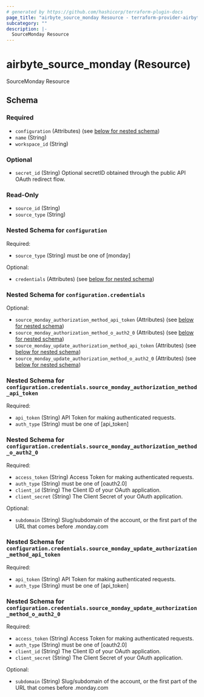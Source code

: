 ```yaml
---
# generated by https://github.com/hashicorp/terraform-plugin-docs
page_title: "airbyte_source_monday Resource - terraform-provider-airbyte"
subcategory: ""
description: |-
  SourceMonday Resource
---
```


# airbyte_source_monday (Resource)

SourceMonday Resource



<!-- schema generated by tfplugindocs -->
## Schema

### Required

- `configuration` (Attributes) (see [below for nested schema](#nestedatt--configuration))
- `name` (String)
- `workspace_id` (String)

### Optional

- `secret_id` (String) Optional secretID obtained through the public API OAuth redirect flow.

### Read-Only

- `source_id` (String)
- `source_type` (String)

<a id="nestedatt--configuration"></a>
### Nested Schema for `configuration`

Required:

- `source_type` (String) must be one of [monday]

Optional:

- `credentials` (Attributes) (see [below for nested schema](#nestedatt--configuration--credentials))

<a id="nestedatt--configuration--credentials"></a>
### Nested Schema for `configuration.credentials`

Optional:

- `source_monday_authorization_method_api_token` (Attributes) (see [below for nested schema](#nestedatt--configuration--credentials--source_monday_authorization_method_api_token))
- `source_monday_authorization_method_o_auth2_0` (Attributes) (see [below for nested schema](#nestedatt--configuration--credentials--source_monday_authorization_method_o_auth2_0))
- `source_monday_update_authorization_method_api_token` (Attributes) (see [below for nested schema](#nestedatt--configuration--credentials--source_monday_update_authorization_method_api_token))
- `source_monday_update_authorization_method_o_auth2_0` (Attributes) (see [below for nested schema](#nestedatt--configuration--credentials--source_monday_update_authorization_method_o_auth2_0))

<a id="nestedatt--configuration--credentials--source_monday_authorization_method_api_token"></a>
### Nested Schema for `configuration.credentials.source_monday_authorization_method_api_token`

Required:

- `api_token` (String) API Token for making authenticated requests.
- `auth_type` (String) must be one of [api_token]


<a id="nestedatt--configuration--credentials--source_monday_authorization_method_o_auth2_0"></a>
### Nested Schema for `configuration.credentials.source_monday_authorization_method_o_auth2_0`

Required:

- `access_token` (String) Access Token for making authenticated requests.
- `auth_type` (String) must be one of [oauth2.0]
- `client_id` (String) The Client ID of your OAuth application.
- `client_secret` (String) The Client Secret of your OAuth application.

Optional:

- `subdomain` (String) Slug/subdomain of the account, or the first part of the URL that comes before .monday.com


<a id="nestedatt--configuration--credentials--source_monday_update_authorization_method_api_token"></a>
### Nested Schema for `configuration.credentials.source_monday_update_authorization_method_api_token`

Required:

- `api_token` (String) API Token for making authenticated requests.
- `auth_type` (String) must be one of [api_token]


<a id="nestedatt--configuration--credentials--source_monday_update_authorization_method_o_auth2_0"></a>
### Nested Schema for `configuration.credentials.source_monday_update_authorization_method_o_auth2_0`

Required:

- `access_token` (String) Access Token for making authenticated requests.
- `auth_type` (String) must be one of [oauth2.0]
- `client_id` (String) The Client ID of your OAuth application.
- `client_secret` (String) The Client Secret of your OAuth application.

Optional:

- `subdomain` (String) Slug/subdomain of the account, or the first part of the URL that comes before .monday.com


